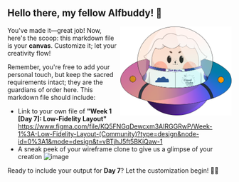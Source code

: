 ## Hello there, my fellow Alfbuddy! 💖

<img align="right" width="250px" src="../../assets/alf/alf-ufo.png">

You've made it—great job! Now, here's the scoop: this markdown file is your **canvas**. Customize it; let your creativity flow!

Remember, you're free to add your personal touch, but keep the sacred requirements intact; they are the guardians of order here. This markdown file should include:
- Link to your own file of **"Week 1 [Day 7]: Low-Fidelity Layout"**
https://www.figma.com/file/KQ5FNGqDewcxm3AIRGGRwP/Week-1%3A-Low-Fidelity-Layout-(Community)?type=design&node-id=0%3A1&mode=design&t=vBTjhJ5ft5BKiQaw-1
- A sneak peek of your wireframe clone to give us a glimpse of your creation
![image](https://github.com/yasmnngls/AWSCC-CodeQuest-UI-UX/assets/149950582/e1b6ddf6-e238-4fe7-b81b-1873d2701bd1)


Ready to include your output for **Day 7**? Let the customization begin! 🚀✨

<!-- You may now delete and modify the content of this file -->

